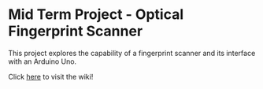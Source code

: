 # Mid Term Project - Optical Fingerprint Scanner
This project explores the capability of a fingerprint scanner and its interface with an Arduino Uno.

Click [here](https://github.com/lhiep/optical-fingerprint-scanner/wiki) to visit the wiki!

